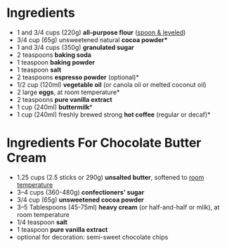 # Ingredients

- 1 and 3/4 cups (220g) **all-purpose flour** ([spoon & leveled](https://sallysbakingaddiction.com/how-to-measure-baking-ingredients/))
- 3/4 cup (65g) unsweetened natural **cocoa powder\***
- 1 and 3/4 cups (350g) **granulated sugar**
- 2 teaspoons **baking soda**
- 1 teaspoon **baking powder**
- 1 teaspoon **salt**
- 2 teaspoons **espresso powder** (optional)*
- 1/2 cup (120ml) **vegetable oil** (or canola oil or melted coconut oil)
- 2 large **eggs**, at room temperature*
- 2 teaspoons **pure vanilla extract**
- 1 cup (240ml) **buttermilk***
- 1 cup (240ml) freshly brewed strong **hot coffee** (regular or decaf)*



# Ingredients For Chocolate Butter Cream

- 1.25 cups (2.5 sticks or 290g) **unsalted butter**, softened to [room temperature](https://sallysbakingaddiction.com/room-temperature-butter/)
- 3–4 cups (360-480g) **confectioners’ sugar**
- 3/4 cup (65g) **unsweetened cocoa powder** 
- 3–5 Tablespoons (45-75ml) **heavy cream** (or half-and-half or milk), at room temperature
- 1/4 teaspoon **salt**
- 1 teaspoon **pure vanilla extract**
- optional for decoration: semi-sweet chocolate chips